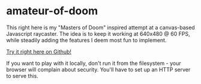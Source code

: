 amateur-of-doom
===============

This right here is my "Masters of Doom" inspired attempt at a canvas-based Javascript raycaster. The idea is to keep it working
at 640x480 @ 60 FPS, while steadily adding the features I deem most fun to implement. 

[Try it right here on Github!](http://krajzeg.github.io/amateur-of-doom)

If you want to play with it locally, don't run it from the filesystem - your browser will complain about
security. You'll have to set up an HTTP server to serve this.
